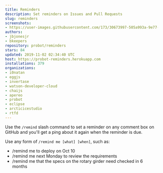 ```yaml
---
title: Reminders
description: Set reminders on Issues and Pull Requests
slug: reminders
screenshots:
- https://user-images.githubusercontent.com/173/30673997-505a993a-9e77-11e7-8f0f-d5a606816e8e.png
authors:
- jbjonesjr
- bkeepers
repository: probot/reminders
stars: 84
updated: 2019-11-02 02:34:40 UTC
host: https://probot-reminders.herokuapp.com
installations: 379
organizations:
- i0natan
- eggjs
- invertase
- watson-developer-cloud
- chaijs
- apereo
- probot
- eclipse
- arcticicestudio
- rtfd
---
```


Use the `/remind` slash command to set a reminder on any comment box on GitHub and you'll get a ping about it again when the reminder is due.

Use any form of `/remind me [what] [when]`, such as:

- /remind me to deploy on Oct 10
- /remind me next Monday to review the requirements
- /remind me that the specs on the rotary girder need checked in 6 months
